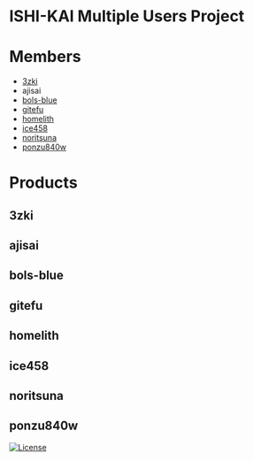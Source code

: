 #  ISHI-KAI Multiple Users Project


## 


# Members
- [3zki](https://github.com/3zki)
- ajisai
- [bols-blue](https://github.com/bols-blue)
- [gitefu](https://github.com/Gitefu)
- [homelith](https://github.com/homelith)
- [ice458](https://github.com/ice458)
- [noritsuna](https://github.com/noritsuna)
- [ponzu840w](https://github.com/mulwak)


# Products
## 3zki

## ajisai

## bols-blue

## gitefu

## homelith

## ice458

## noritsuna

## ponzu840w




[![License](https://img.shields.io/badge/License-Apache%202.0-blue.svg)](https://opensource.org/licenses/Apache-2.0) 
